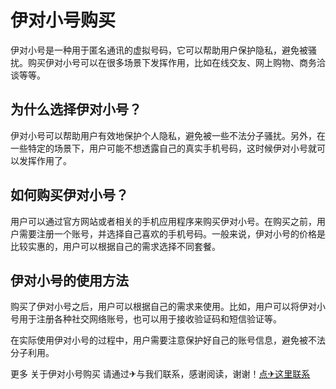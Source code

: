 # 伊对小号购买

伊对小号是一种用于匿名通讯的虚拟号码，它可以帮助用户保护隐私，避免被骚扰。购买伊对小号可以在很多场景下发挥作用，比如在线交友、网上购物、商务洽谈等等。

## 为什么选择伊对小号？

伊对小号可以帮助用户有效地保护个人隐私，避免被一些不法分子骚扰。另外，在一些特定的场景下，用户可能不想透露自己的真实手机号码，这时候伊对小号就可以发挥作用了。

## 如何购买伊对小号？

用户可以通过官方网站或者相关的手机应用程序来购买伊对小号。在购买之前，用户需要注册一个账号，并选择自己喜欢的手机号码。一般来说，伊对小号的价格是比较实惠的，用户可以根据自己的需求选择不同套餐。

## 伊对小号的使用方法

购买了伊对小号之后，用户可以根据自己的需求来使用。比如，用户可以将伊对小号用于注册各种社交网络账号，也可以用于接收验证码和短信验证等。

在实际使用伊对小号的过程中，用户需要注意保护好自己的账号信息，避免被不法分子利用。

更多 关于伊对小号购买 请通过✈与我们联系，感谢阅读，谢谢！[点✈这里联系](https://add.k02.cc)